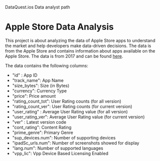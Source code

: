 DataQuest.ios Data analyst path


# Apple Store Data Analysis

This project is about analyzing the data of Apple Store apps to understand the market and help developers make data-driven decisions. The data is from the Apple Store and contains information about apps available on the Apple Store. The data is from 2017 and can be found [here](https://www.kaggle.com/ramamet4/app-store-apple-data-set-10k-apps).

The data contains the following columns:
- "id" : App ID
- "track_name": App Name
- "size_bytes": Size (in Bytes)
- "currency": Currency Type
- "price": Price amount
- "rating_count_tot": User Rating counts (for all version)
- "rating_count_ver": User Rating counts (for current version)
- "user_rating" : Average User Rating value (for all version)
- "user_rating_ver": Average User Rating value (for current version)
- "ver" : Latest version code
- "cont_rating": Content Rating
- "prime_genre": Primary Genre
- "sup_devices.num": Number of supporting devices
- "ipadSc_urls.num": Number of screenshots showed for display
- "lang.num": Number of supported languages
- "vpp_lic": Vpp Device Based Licensing Enabled


